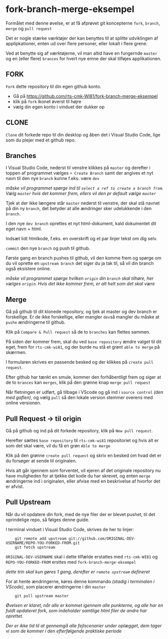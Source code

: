 # fork-branch-merge-eksempel

Formålet med denne øvelse, er at få afprøvet git koncepterne `fork`, `branch`, `merge` og `pull request`

Det er nogle stærke værktøjer der kan benyttes til at splitte udviklingen af applipkationer, enten ud over flere personer, eller lokalt i flere grene. 

Ved at benytte sig af værktøjerne, vil man altid have en fungernde `master` og en (eller flere) `brances` for hvert nye emne der skal tilføjes applikationen.


## FORK
`Fork` dette repository til din egen github konto.

* Gå på https://github.com/rts-cmk-WI81/fork-branch-merge-eksempel
* klik på `fork` ikonet øverst til højre
* vælg din egen konto i vinduet der dukker op

## CLONE
`Clone` dit forkede repo til din desktop og åben det i Visual Studio Code, lige som du plejer med et github repo.


## Branches 
I Visual Studio Code, nederst til venstre klikkes på `master` og derefter i toppen af programmet vælges `+ Create Branch` samt der angives et nyt navn til den nye `branch` kunne f.eks. være `dev` 

*måske vil programmet spørge ind til `select a ref to create a branch from`.  Vælg `master` hvis det kommer frem, ellers vil den pr default vælge `master`*

Tjek at der ikke længere står `master` nederst til venstre, der skal stå navnet på din ny `branch`, det betyder at alle ændringer sker udelukkende i den `branch`.

I den nye `dev branch` oprettes et nyt html-dokument, kald dokumentet dit eget navn + html.

Indsæt lidt htmlkode, f.eks. en overskrift og et par linjer tekst om dig selv.

`commit` den nye `branch` og push til github. 

Første gang en branch pushes til github, vil den komme frem og spørge om du vil oprette en `upstream branch` det siger du ja tak til, så vil din branch også eksistere online.

*måske vil programmet spørge hvilken `origin` din `branch` skal tilhøre, her vælges `origin`. Hvis det ikke kommer frem, er alt helt som det skal være* 


## Merge
Gå på github til dit klonede repository, og tjek at master og dev branch er forskellige. Er de ikke forskellige, eller mangler `dev`så mangler du måske at `pushe` ændringerne til github. 

Klik på `Compare & Pull request` så de to `branches` kan flettes sammen.

På siden der kommer frem, skal du ved `base repository` ændre valget til dit eget, frem for `rts-cmk-wi81`, og der burde nu stå et grønt `able to merge` på skærmen.

I formularen skrives en passende besked og der klikkes på `create pull request`.

Efter github har tænkt en smule, kommer den forhåbentligt frem og siger at de to `brances` kan `merges`, klik på den grønne knap `merge pull request`



Når fletningen er udført, gå tilbage i VScode og gå ind i `source control` *(den med gaflen)*, og vælg `pull` så den lokale version stemmer overens med online versionen.

## Pull Request -> til origin

Gå på github og ind på dit forkede repository, klik på `New pull request`.

Herefter sættes `base repository` til `rts-cmk-wi81` repositoriet og hvis alt er som det skal være, vil du få en grøn `Able to merge`

Klik på den grønne `create pull request` og skriv en besked om hvad det er du forsøger at sende til originalen.

Hvis alt går igennem som forventet, vil ejeren af det originale repository nu have muligheden for at tjekke det kode du har skrevet, og enten `merge` ændringerne ind i originalen, eller afvise med en beskrivelse af hvorfor det er afvist.


## Pull Upstream

Når du vil opdatere din fork, med de nye filer der er blevet pushet, til det oprindelige repo, så følges denne guide.

I terminal vinduet i Visual Studio Code, skrives de her to linjer:

```
    git remote add upstream git://github.com/ORIGINAL-DEV-USERNAME/REPO-YOU-FORKED-FROM.git
    git fetch upstream
```

`ORIGINAL-DEV-USERNAME` skal i dette tilfælde erstattes med `rts-cmk-WI81` og
`REPO-YOU-FORKED-FROM` ersttes med `fork-branch-merge-eksempel`

*dette trin skal kun gøres 1 gang, derefter er `remote upstream` defineret* 


For at hente ændringerne, køres denne kommando *(stadig i terminalen i VScode)*, som placerer ændringerne i din `master`
```
    git pull upstream master
```

*Øvelsen er klaret, når alle er kommet igennem alle punkterne, og alle har en fuldt opdateret fork, som indeholder samtlige html filer de andre har oprettet.*


*Der er ikke tid til at gennemgå alle fejlscenarier under oplægget, dem tager vi som de kommer i den efterfølgende praktiske periode* 

